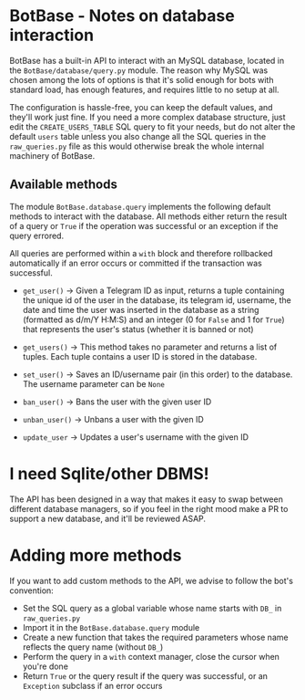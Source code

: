 # BotBase - Notes on database interaction

BotBase has a built-in API to interact with an MySQL database, located in the
`BotBase/database/query.py` module. The reason why MySQL was chosen among the
lots of options is that it's solid enough for bots with standard load, 
has enough features, and requires little to no setup at all.

The configuration is hassle-free, you can keep the default values, and they'll
work just fine. If you need a more complex database structure, just edit
the `CREATE_USERS_TABLE` SQL query to fit your needs, but do not alter the default
`users` table unless you also change all the SQL queries in the `raw_queries.py`
file as this would otherwise break the whole internal machinery of BotBase.

## Available methods

The module `BotBase.database.query` implements the following default methods
to interact with the database. All methods either return the result of a query
or `True` if the operation was successful or an exception if the query errored.

All queries are performed within a `with` block and therefore rollbacked
automatically if an error occurs or committed if the transaction was successful.

- `get_user()` -> Given a Telegram ID as input, returns a tuple containing
the unique id of the user in the database, its telegram id, username,
the date and time the user was inserted in the database as a string
(formatted as d/m/Y H:M:S) and an integer (0 for `False` and 1 for `True`)
that represents the user's status (whether it is banned or not)

- `get_users()` -> This method takes no parameter and returns a list
of tuples. Each tuple contains a user ID is stored in the database.

- `set_user()` -> Saves an ID/username pair (in this order)
to the database. The username parameter can be `None`

- `ban_user()` -> Bans the user with the given user ID

- `unban_user()` -> Unbans a user with the given ID

- `update_user` -> Updates a user's username with the given ID

# I need Sqlite/other DBMS!

The API has been designed in a way that makes it easy to swap between different
database managers, so if you feel in the right mood make a PR to support a new
database, and it'll be reviewed ASAP.


# Adding more methods

If you want to add custom methods to the API, we advise to follow the bot's convention:

- Set the SQL query as a global variable whose name starts with `DB_` in `raw_queries.py`
- Import it in the `BotBase.database.query` module
- Create a new function that takes the required parameters whose name reflects the query name (without `DB_`)
- Perform the query in a `with` context manager, close the cursor when you're done
- Return `True` or the query result if the query was successful, or an `Exception` subclass if an error occurs
